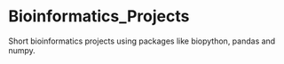 # Bioinformatics_Projects
Short bioinformatics projects using packages like biopython, pandas and numpy.
